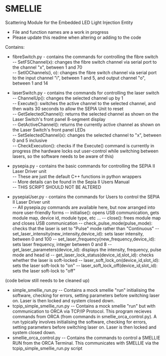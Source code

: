 SMELLIE
=======

Scattering Module for the Embedded LED Light Injection Entity

* File and function names are a work in progress
* Please update this readme when altering or adding to the code

Contains:
* fibreSwitch.py - contains the commands for controlling the fibre switch  
-- SetFSChannel(x): changes the fibre switch channel via serial port to the channel "x", between 1 and 70  
-- SetIOChannels(i, o): changes the fibre switch channel via serial port to the input channel "i", between 1 and 5, and output channel "o", between 1 and 14  

* laserSwitch.py - contains the commands for controlling the laser switch  
-- ChannelUp(): changes the selected channel up by 1  
-- Execute(): switches the active channel to the selected channel, and then waits 30 seconds to allow the SEPIA Unit to reset  
-- GetSelectedChannel(): returns the selected channel as shown on the Laser Switch's front panel 8-segment display  
-- GetActiveChannel(): returns the currently active channel as shown on the Laser Switch's front panel LEDs  
-- SetSelectedChannel(x): changes the selected channel to "x", between 0 and 5 inclusive  
-- CheckExecution(): checks if the Execute() command is currently in progress (the hardware locks out user-control while switching between lasers, so the software needs to be aware of this)  

* pysepia.py  - contains the basic commands for controlling the SEPIA II Laser Driver unit  
-- These are just the default C++ functions in python wrappers  
-- More details can be found in the Sepia II Users Manual  
-- THIS SCRIPT SHOULD NOT BE ALTERED

* pysepiaUser.py - contains the commands for Users to control the SEPIA II Laser Driver unit  
-- All pysepia.py commands are available here, but now arranged into more user-friendly forms
-- initialise(): opens USB communication, gets module map, device id, module type, etc ...
-- close(): frees module map and closes USB communication
-- check_pulse_mode(pulse_mode): checks that the laser is set to "Pulse" mode rather than "Continuous"
-- set_laser_intensity(new_intensity,device_id): sets laser intensity, between 0 and 100
-- set_laser_frequency(new_frequency,device_id): sets laser frequency, integer between 0 and 8
-- get_laser_parameters(device_id): displays the intensity, frequency, pulse mode and head id 
-- get_laser_lock_status(device_id,slot_id): checks whether the laser is soft-locked
-- laser_soft_lock_on(device_id,slot_id): sets the laser soft-lock to "on"
-- laser_soft_lock_off(device_id,slot_id): sets the laser soft-lock to "off"


(code below still needs to be cleaned up)


- simple_smellie_run.py -- Contains a mock smellie "run" initialising the software, checking for errors, setting parameters before switching laser on. Laser is then locked and system closed down.
- tcpip_simple_smellie_run.py -- Contains a mock smellie "run" but with communication to ORCA via TCP/IP Protocol. 
			   This program recieves commands from ORCA (from commands in smellie_orca_control.py).
			   A run typically involves initialising the software, checking for errors, setting parameters before switching laser on. Laser is then locked and system closed down. 
- smellie_orca_control.py -- Contains the commands to control a SMELLIE RUN from the ORCA Terminal. 
			   This communicates with SMELLIE via the tcpip_simple_smellie_run.py script 
